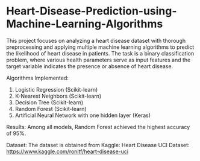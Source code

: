# Heart-Disease-Prediction-using-Machine-Learning-Algorithms
This project focuses on analyzing a heart disease dataset with thorough preprocessing and applying multiple machine learning algorithms to predict the likelihood of heart disease in patients. The task is a binary classification problem, where various health parameters serve as input features and the target variable indicates the presence or absence of heart disease.

Algorithms Implemented:

1. Logistic Regression (Scikit-learn)
2. K-Nearest Neighbors (Scikit-learn)
3. Decision Tree (Scikit-learn)
4. Random Forest (Scikit-learn)
5. Artificial Neural Network with one hidden layer (Keras)

Results:
Among all models, Random Forest achieved the highest accuracy of 95%.

Dataset:
The dataset is obtained from Kaggle: Heart Disease UCI Dataset: https://www.kaggle.com/ronitf/heart-disease-uci
